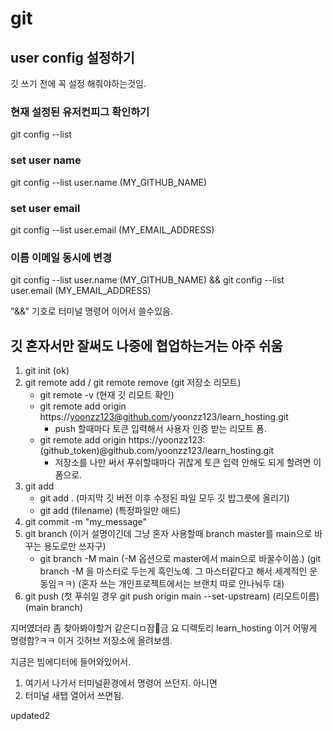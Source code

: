 # git

## user config 설정하기
깃 쓰기 전에 꼭 설정 해줘야하는것임.

### 현재 설정된 유저컨피그 확인하기
git config --list

### set user name
git config --list user.name (MY_GITHUB_NAME)

### set user email
git config --list user.email (MY_EMAIL_ADDRESS)

### 이름 이메일 동시에 변경
git config --list user.name (MY_GITHUB_NAME) && git config --list user.email (MY_EMAIL_ADDRESS)

"&&" 기호로 터미널 명령어 이어서 쓸수있음.



## 깃 혼자서만 잘써도 나중에 협업하는거는 아주 쉬움
1. git init  (ok)
2. git remote add / git remote remove (git 저장소 리모트)
	* git remote -v   (현재 깃 리모트 확인)
	* git remote add origin https://yoonzz123@github.com/yoonzz123/learn_hosting.git
		* push 할때마다 토큰 입력해서 사용자 인증 받는 리모트 폼.
	* git remote add origin https://yoonzz123:(github_token)@github.com/yoonzz123/learn_hosting.git
		* 저장소를 나만 써서 푸쉬할때마다 귀찮게 토큰 입력 안해도 되게 할려면 이 폼으로.
3. git add
	* git add . (마지막 깃 버전 이후 수정된 파일 모두 깃 밥그릇에 올리기)
	* git add (filename)  (특정파일만 애드)
4. git commit -m "my_message"
5. git branch (이거 설명이긴데 그냥 혼자 사용할때 branch master를 main으로 바꾸는 용도로만 쓰자구)
	* git branch -M main  (-M 옵션으로 master에서 main으로 바꿀수이씀.)
	(git branch -M 을 마스터로 두는게 흑인노예. 그 마스터같다고 해서 세계적인 운동임ㅋㅋ)
	(혼자 쓰는 개인프로젝트에서는 브랜치 따로 안나눠두 대)
6. git push (첫 푸쉬일 경우 git push origin main --set-upstream)
	                            (리모트이름) (main branch)

지머였더라 좀 찾아봐야할거 같은디ㅁ잠금 요 디렉토리  learn_hosting 이거 어떻게 명령함?ㅋㅋ  이거 깃허브 저장소에 올려보셈.

지금은 빔에디터에 들어와있어서.
1. 여기서 나가서 터미널환경에서 명령어 쓰던지.  아니면
2. 터미널 새탭 열어서 쓰면됨.








updated2

